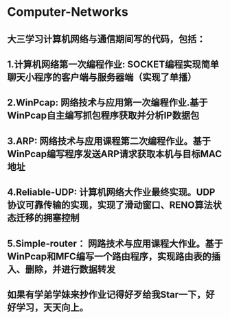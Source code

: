 # Computer-Networks
大三学习计算机网络与通信期间写的代码，包括：
---------------------------------------
1.计算机网络第一次编程作业: SOCKET编程实现简单聊天小程序的客户端与服务器端（实现了单播）
----------------------------------------------------
2.WinPcap: 网络技术与应用第一次编程作业.基于WinPcap自主编写抓包程序获取并分析IP数据包
----------------------------------------------------------
3.ARP: 网络技术与应用课程第二次编程作业。基于WinPcap编写程序发送ARP请求获取本机与目标MAC地址
-------------------------------------------
4.Reliable-UDP: 计算机网络大作业最终实现。UDP协议可靠传输的实现，实现了滑动窗口、RENO算法状态迁移的拥塞控制
------------------------------
5.Simple-router： 网路技术与应用课程大作业。基于WinPcap和MFC编写一个路由程序，实现路由表的插入、删除，并进行数据转发
---------------------------------------------
如果有学弟学妹来抄作业记得好歹给我Star一下，好好学习，天天向上。
-------------------
